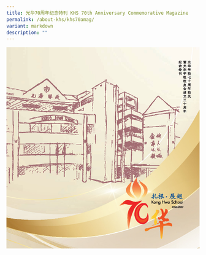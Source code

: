 ```yaml
---
title: 光华70周年纪念特刊 KHS 70th Anniversary Commemorative Magazine
permalink: /about-khs/khs70amag/
variant: markdown
description: ""
---
```

[![](/images/KHS_70th_Anniversary_Magazine_Page_001.jpg)](https://drive.google.com/file/d/11Y7-kiiDQknWIUk40-qYJo_mvKd0WUDY/view?usp=sharing)